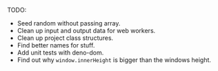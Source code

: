 TODO:

- Seed random without passing array.
- Clean up input and output data for web workers.
- Clean up project class structures.
- Find better names for stuff.
- Add unit tests with deno-dom.
- Find out why `window.innerHeight` is bigger than the windows height.

